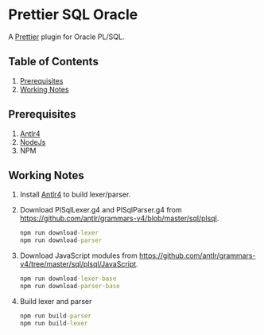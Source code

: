 # Prettier SQL Oracle

A [Prettier](https://prettier.io/) plugin for Oracle PL/SQL.

## Table of Contents

1. [Prerequisites](#prerequisites)
1. [Working Notes](#working-notes)

## Prerequisites

1. [Antlr4](https://www.antlr.org/)
1. [NodeJs](nodejs.org)
1. NPM

## Working Notes

1. Install [Antlr4](https://github.com/antlr/antlr4/blob/master/doc/getting-started.md) to build lexer/parser.
1. Download PlSqlLexer.g4 and PlSqlParser.g4 from <https://github.com/antlr/grammars-v4/blob/master/sql/plsql>.

   ```cmd
   npm run download-lexer
   npm run download-parser
   ```

1. Download JavaScript modules from <https://github.com/antlr/grammars-v4/tree/master/sql/plsql/JavaScript>.

   ```cmd
   npm run download-lexer-base
   npm run download-parser-base
   ```

1. Build lexer and parser

   ```cmd
   npm run build-parser
   npm run build-lexer
   ```
